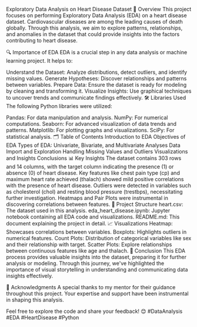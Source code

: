 Exploratory Data Analysis on Heart Disease Dataset
📖 Overview
This project focuses on performing Exploratory Data Analysis (EDA) on a heart disease dataset. Cardiovascular diseases are among the leading causes of death globally. Through this analysis, we aim to explore patterns, relationships, and anomalies in the dataset that could provide insights into the factors contributing to heart disease.

🔍 Importance of EDA
EDA is a crucial step in any data analysis or machine learning project. It helps to:

Understand the Dataset: Analyze distributions, detect outliers, and identify missing values.
Generate Hypotheses: Discover relationships and patterns between variables.
Prepare Data: Ensure the dataset is ready for modeling by cleaning and transforming it.
Visualize Insights: Use graphical techniques to uncover trends and communicate findings effectively.
🛠️ Libraries Used
The following Python libraries were utilized:

Pandas: For data manipulation and analysis.
NumPy: For numerical computations.
Seaborn: For advanced visualization of data trends and patterns.
Matplotlib: For plotting graphs and visualizations.
SciPy: For statistical analysis.
🗂️ Table of Contents
Introduction to EDA
Objectives of EDA
Types of EDA: Univariate, Bivariate, and Multivariate Analyses
Data Import and Exploration
Handling Missing Values and Outliers
Visualizations and Insights
Conclusions
📊 Key Insights
The dataset contains 303 rows and 14 columns, with the target column indicating the presence (1) or absence (0) of heart disease.
Key features like chest pain type (cp) and maximum heart rate achieved (thalach) showed mild positive correlations with the presence of heart disease.
Outliers were detected in variables such as cholesterol (chol) and resting blood pressure (trestbps), necessitating further investigation.
Heatmaps and Pair Plots were instrumental in discovering correlations between features.
📁 Project Structure
heart.csv: The dataset used in this analysis.
eda_heart_disease.ipynb: Jupyter notebook containing all EDA code and visualizations.
README.md: This document explaining the project in detail.
📈 Visualizations
Heatmap: Showcases correlations between variables.
Boxplots: Highlights outliers in numerical features.
Count Plots: Distribution of categorical variables like sex and their relationship with target.
Scatter Plots: Explore relationships between continuous features like age and thalach.
📝 Conclusion
This EDA process provides valuable insights into the dataset, preparing it for further analysis or modeling. Through this journey, we've highlighted the importance of visual storytelling in understanding and communicating data insights effectively.

🙏 Acknowledgments
A special thanks to my mentor for their guidance throughout this project. Your expertise and support have been instrumental in shaping this analysis.

Feel free to explore the code and share your feedback! 😊
#DataAnalysis #EDA #HeartDisease #Python
